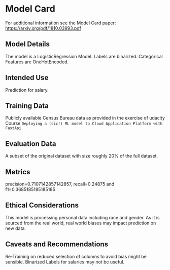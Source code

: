 # Model Card

For additional information see the Model Card paper: https://arxiv.org/pdf/1810.03993.pdf

## Model Details
The model is a LogisticRegression Model. 
Labels are binarized. Categorical Features are OneHotEncoded.

## Intended Use
Prediction for salary.

## Training Data
Publicly available Census Bureau data as provided in the exercise of udacity Course `Deploying a (sic!) ML model to Cloud Application Platform with FastApi`

## Evaluation Data
A subset of the original dataset with size roughly 20% of the full dataset.

## Metrics
precision=0.7107142857142857, recall=0.24875 and f1=0.3685185185185185

## Ethical Considerations
This model is processing personal data including race and gender. As it is sourced from the real world, real world biases may impact prediction on new data.

## Caveats and Recommendations
Re-Training on reduced selection of columns to avoid bias might be sensible.
Binarized Labels for salaries may not be useful.